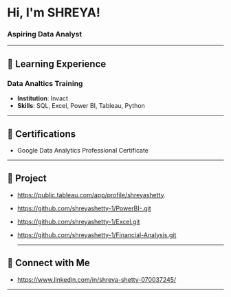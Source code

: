 # Hi, I'm SHREYA!  
### Aspiring Data Analyst  

---

## 📘 **Learning Experience**
### Data Analtics Training
- **Institution**: Invact
- **Skills**: SQL, Excel, Power BI, Tableau, Python  

 ---
 
## 📜 **Certifications**
- Google Data Analytics Professional Certificate

---

## 📂 **Project**
- https://public.tableau.com/app/profile/shreyashetty.
- https://github.com/shreyashetty-1/PowerBI-.git
- https://github.com/shreyashetty-1/Excel.git
- https://github.com/shreyashetty-1/Financial-Analysis.git

  ---

## 📧 **Connect with Me**

-  https://www.linkedin.com/in/shreya-shetty-070037245/   

---

